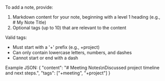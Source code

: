 To add a note, provide:

1. Markdown content for your note, beginning with a level 1 heading (e.g., # My Note Title)
2. Optional tags (up to 10) that are relevant to the content

Valid tags:
- Must start with a '+' prefix (e.g., +project)
- Can only contain lowercase letters, numbers, and dashes
- Cannot start or end with a dash

Example JSON:
{
  "content": "# Meeting Notes\nDiscussed project timeline and next steps.",
  "tags": ["+meeting", "+project"]
}